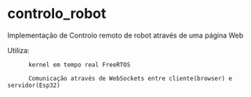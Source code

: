# controlo_robot
Implementação de Controlo remoto de robot através de uma página Web

Utiliza:

          kernel em tempo real FreeRTOS
          
          Comunicação através de WebSockets entre cliente(browser) e servidor(Esp32)
